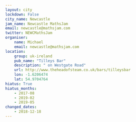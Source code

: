 ```yaml
---
layout: city                                           
lockdown: False
city_name: Newcastle                                                               
jam_name: Newcastle MathsJam
email: newcastle@mathsjam.com
twitter: NEWCMathsJam
organiser:
    name: Michael
    email: newcastle@mathsjam.com
location:
    group: uk-ireland
    pub_name: "Tilleys Bar"
    description: " on Westgate Road"
    url: http://www.theheadofsteam.co.uk/bars/tilleysbar
    lon: -1.6206474
    lat: 54.9704764
hiatus: True
hiatus_months:
    - 2017-08
    - 2019-02
    - 2019-05
changed_dates:
    - 2018-12-18
---
```


